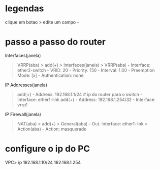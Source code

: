 # legendas
clique em botao >
edite um campo  -



# passo a passo do router
Interfaces(janela)
  > VRRP(aba) > add(+)
    > Interfaces(janela) > VRRP(aba)
      - Interface: ether2-switch
      - VRID: 20
      - Priority: 150
      - Interval: 1.00
      - Preemption Mode: [x]
      - Authentication: none

IP Addresses(janela)
  > add(+)
    - Address: 192.168.1.1/24        # ip do router para o switch
    - Interface: ether1-link
  > add(+)
    - Address: 192.168.1.254/32
    - Interface: vrrp1

IP Firewall(janela)
  > NAT(aba) > add(+)
    > General(aba)
      - Out. Interface: ether1-link
    > Action(aba)
      - Action: masquerade





# configure o ip do PC
VPC> ip 192.168.1.10/24 192.168.1.254
